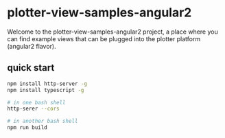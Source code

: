 # plotter-view-samples-angular2

Welcome to the plotter-view-samples-angular2 project, a place where you can find example views that can be plugged into the plotter platform (angular2 flavor).

## quick start

```bash
npm install http-server -g
npm install typescript -g

# in one bash shell
http-serer --cors

# in another bash shell
npm run build
```
